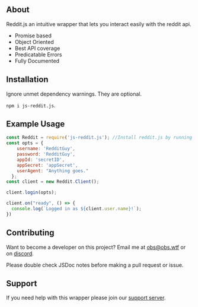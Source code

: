 ## About
Reddit.js an intuitive wrapper that lets you interact easily with the reddit api.
- Promise based
- Object Oriented
- Best API coverage
- Predicatable Errors
- Fully Documented

## Installation
Ignore unmet dependency warnings. They are optional.

`npm i js-reddit.js`.

## Example Usage
```js
const Reddit = require('js-reddit.js'); //Install reddit.js by running npm install js-reddit.js in your terminal. (Must have NodeJS Installed)
const opts = {
    username: 'RedditGuy',
    password: 'RedditGuy',
    appId: 'secretID',
    appSecret: 'appSecret',
    userAgent: "Anything goes."
  };
const client = new Reddit.Client();

client.login(opts);

client.on("ready", () => {
  console.log(`Logged in as ${client.user.name}!`);
})
```

## Contributing
Want to become a developer on this project? Email me at [obs@obs.wtf](mailto:obs@obs.wtf) or on [discord](https://dsc.bio/obs).

Please double check JSDoc notes before making a pull request or issue.

## Support
If you need help with this wrapper please join our [support server](https://discord.gg/C2AEdvj).
